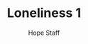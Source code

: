 ---
image: /assets/img/kl/kl_loneliness_1.png
title: Loneliness 1
number: 1
categories:
  - Meditations
  - Life
  - Loneliness
author: Hope Staff
notes: Loneliness 1
embed: >-
  <iframe style="border-radius:12px" src="https://open.spotify.com/embed/episode/5vNpjFNkIbhyg029YXLfuW?utm_source=generator" width="100%" height="352" frameBorder="0" allowfullscreen="" allow="autoplay; clipboard-write; encrypted-media; fullscreen; picture-in-picture" loading="lazy"></iframe>
transcript: >-
  SOME LINES OF TEXT START HERE
---